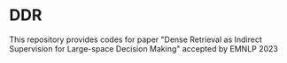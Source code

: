 # DDR

This repository provides codes for paper "Dense Retrieval as Indirect Supervision for Large-space Decision Making" accepted by EMNLP 2023
